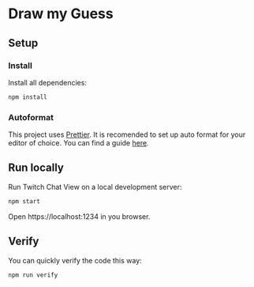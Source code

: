 # Draw my Guess

## Setup

### Install

Install all dependencies:

```sh
npm install
```

### Autoformat

This project uses [Prettier](https://prettier.io/). It is recomended to set up auto format for your editor of choice. You can find a guide [here](https://prettier.io/docs/en/editors.html).

## Run locally

Run Twitch Chat View on a local development server:

```sh
npm start
```

Open https://localhost:1234 in you browser.

## Verify

You can quickly verify the code this way:

```sh
npm run verify
```
